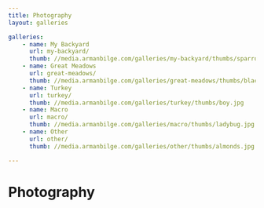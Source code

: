 ```yaml
---
title: Photography
layout: galleries

galleries:
    - name: My Backyard
      url: my-backyard/
      thumb: //media.armanbilge.com/galleries/my-backyard/thumbs/sparrow.jpg
    - name: Great Meadows
      url: great-meadows/
      thumb: //media.armanbilge.com/galleries/great-meadows/thumbs/blackbird.jpg
    - name: Turkey
      url: turkey/
      thumb: //media.armanbilge.com/galleries/turkey/thumbs/boy.jpg
    - name: Macro
      url: macro/
      thumb: //media.armanbilge.com/galleries/macro/thumbs/ladybug.jpg
    - name: Other
      url: other/
      thumb: //media.armanbilge.com/galleries/other/thumbs/almonds.jpg

---
```


# Photography
